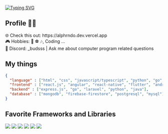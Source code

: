 [![Typing SVG](https://readme-typing-svg.demolab.com/?lines=👋+Hi+There,+I'm+Aldi!;✨A+❤️+Software+Developer+❤️+from+🇮🇩)](https://git.io/typing-svg)

## Profile 👦🏻

 <p>🌐 Check this out: https://alphrndo.dev.vercel.app<br/>
 🎮 Hobbies: 🎤 ⚽️ 🎶, Coding ...<br/>
 💬 Discord: _budsss | Ask me about computer program related questions</p>
 
## My things

```json
{
  "language" : ["html", "css", "javascript/typescript", "python", "go", "dart", "swift", "kotlin"],
  "frontend" : ["react.js", "angular", "react-native", "flutter", "android-kotlin", "ios-swift" ],
  "backend" : ["express.js", "go", "laravel", "python", "java"],
  "database" : ["mongodb", "firebase-firestore", "postgresql", "mysql"]
}
```

## Favorite Frameworks and Libraries

<p>
  <img src="https://img.shields.io/badge/React-20232A?style=for-the-badge&logo=react&logoColor=61DAFB" />
  <img src="https://img.shields.io/badge/next.js-000000?style=for-the-badge&logo=nextdotjs&logoColor=white" />
  <img src="https://img.shields.io/badge/React_Native-20232A?style=for-the-badge&logo=react&logoColor=61DAFB" />
  <img src="https://img.shields.io/badge/Node.js-339933?style=for-the-badge&logo=nodedotjs&logoColor=white" />
  <img src="https://img.shields.io/badge/Angular-DD0031?style=for-the-badge&logo=angular&logoColor=white" />
  <img src="https://img.shields.io/badge/Tailwind_CSS-38B2AC?style=for-the-badge&logo=tailwind-css&logoColor=white" />
</p>

